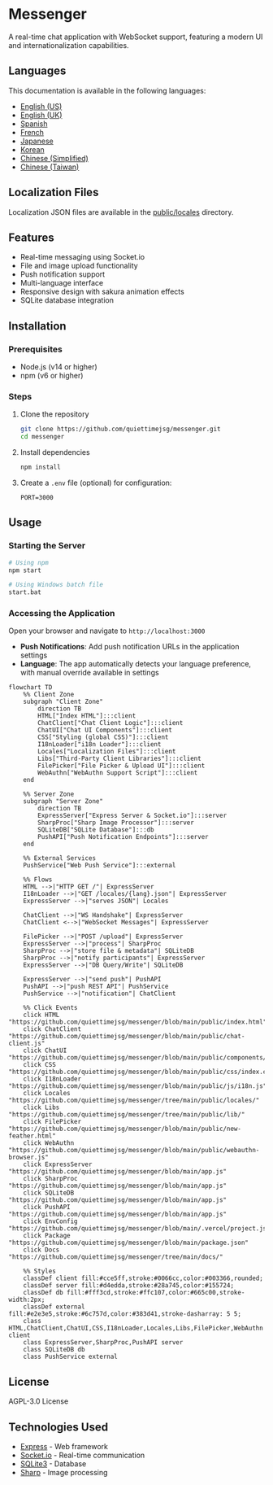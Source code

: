 # Messenger

A real-time chat application with WebSocket support, featuring a modern UI and internationalization capabilities.

## Languages
This documentation is available in the following languages:
- [English (US)](README.md)
- [English (UK)](docs/README-en-GB.md)
- [Spanish](docs/README-es.md)
- [French](docs/README-fr.md)
- [Japanese](docs/README-ja.md)
- [Korean](docs/README-ko.md)
- [Chinese (Simplified)](docs/README-zh-CN.md)
- [Chinese (Taiwan)](docs/README-zh-TW.md)

## Localization Files
Localization JSON files are available in the [public/locales](public/locales/) directory.

## Features

- Real-time messaging using Socket.io
- File and image upload functionality
- Push notification support
- Multi-language interface
- Responsive design with sakura animation effects
- SQLite database integration

## Installation

### Prerequisites
- Node.js (v14 or higher)
- npm (v6 or higher)

### Steps
1. Clone the repository
   ```bash
   git clone https://github.com/quiettimejsg/messenger.git
   cd messenger
   ```

2. Install dependencies
   ```bash
   npm install
   ```

3. Create a `.env` file (optional) for configuration:
   ```
   PORT=3000
   ```

## Usage

### Starting the Server

```bash
# Using npm
npm start

# Using Windows batch file
start.bat
```

### Accessing the Application
Open your browser and navigate to `http://localhost:3000`

- **Push Notifications**: Add push notification URLs in the application settings
- **Language**: The app automatically detects your language preference, with manual override available in settings

```mermaid
flowchart TD
    %% Client Zone
    subgraph "Client Zone"
        direction TB
        HTML["Index HTML"]:::client
        ChatClient["Chat Client Logic"]:::client
        ChatUI["Chat UI Components"]:::client
        CSS["Styling (global CSS)"]:::client
        I18nLoader["i18n Loader"]:::client
        Locales["Localization Files"]:::client
        Libs["Third-Party Client Libraries"]:::client
        FilePicker["File Picker & Upload UI"]:::client
        WebAuthn["WebAuthn Support Script"]:::client
    end

    %% Server Zone
    subgraph "Server Zone"
        direction TB
        ExpressServer["Express Server & Socket.io"]:::server
        SharpProc["Sharp Image Processor"]:::server
        SQLiteDB["SQLite Database"]:::db
        PushAPI["Push Notification Endpoints"]:::server
    end

    %% External Services
    PushService["Web Push Service"]:::external

    %% Flows
    HTML -->|"HTTP GET /"| ExpressServer
    I18nLoader -->|"GET /locales/{lang}.json"| ExpressServer
    ExpressServer -->|"serves JSON"| Locales

    ChatClient -->|"WS Handshake"| ExpressServer
    ChatClient <-->|"WebSocket Messages"| ExpressServer

    FilePicker -->|"POST /upload"| ExpressServer
    ExpressServer -->|"process"| SharpProc
    SharpProc -->|"store file & metadata"| SQLiteDB
    SharpProc -->|"notify participants"| ExpressServer
    ExpressServer -->|"DB Query/Write"| SQLiteDB

    ExpressServer -->|"send push"| PushAPI
    PushAPI -->|"push REST API"| PushService
    PushService -->|"notification"| ChatClient

    %% Click Events
    click HTML "https://github.com/quiettimejsg/messenger/blob/main/public/index.html"
    click ChatClient "https://github.com/quiettimejsg/messenger/blob/main/public/chat-client.js"
    click ChatUI "https://github.com/quiettimejsg/messenger/blob/main/public/components/clock.js"
    click CSS "https://github.com/quiettimejsg/messenger/blob/main/public/css/index.css"
    click I18nLoader "https://github.com/quiettimejsg/messenger/blob/main/public/js/i18n.js"
    click Locales "https://github.com/quiettimejsg/messenger/tree/main/public/locales/"
    click Libs "https://github.com/quiettimejsg/messenger/tree/main/public/lib/"
    click FilePicker "https://github.com/quiettimejsg/messenger/blob/main/public/new-feather.html"
    click WebAuthn "https://github.com/quiettimejsg/messenger/blob/main/public/webauthn-browser.js"
    click ExpressServer "https://github.com/quiettimejsg/messenger/blob/main/app.js"
    click SharpProc "https://github.com/quiettimejsg/messenger/blob/main/app.js"
    click SQLiteDB "https://github.com/quiettimejsg/messenger/blob/main/app.js"
    click PushAPI "https://github.com/quiettimejsg/messenger/blob/main/app.js"
    click EnvConfig "https://github.com/quiettimejsg/messenger/blob/main/.vercel/project.json"
    click Package "https://github.com/quiettimejsg/messenger/blob/main/package.json"
    click Docs "https://github.com/quiettimejsg/messenger/tree/main/docs/"

    %% Styles
    classDef client fill:#cce5ff,stroke:#0066cc,color:#003366,rounded;
    classDef server fill:#d4edda,stroke:#28a745,color:#155724;
    classDef db fill:#fff3cd,stroke:#ffc107,color:#665c00,stroke-width:2px;
    classDef external fill:#e2e3e5,stroke:#6c757d,color:#383d41,stroke-dasharray: 5 5;
    class HTML,ChatClient,ChatUI,CSS,I18nLoader,Locales,Libs,FilePicker,WebAuthn client
    class ExpressServer,SharpProc,PushAPI server
    class SQLiteDB db
    class PushService external
```

## License
AGPL-3.0 License

## Technologies Used
- [Express](https://expressjs.com/) - Web framework
- [Socket.io](https://socket.io/) - Real-time communication
- [SQLite3](https://www.sqlite.org/) - Database
- [Sharp](https://sharp.pixelplumbing.com/) - Image processing
